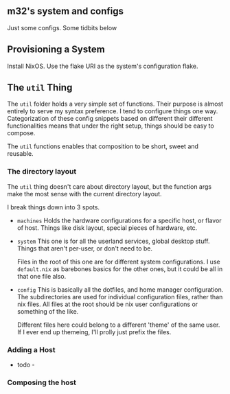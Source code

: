 m32's system and configs
------------------------

Just some configs. Some tidbits below


## Provisioning a System

Install NixOS. Use the flake URI as the system's configuration flake.

## The `util` Thing

The `util` folder holds a very simple set of functions. Their purpose is
almost entirely to serve my syntax preference. I tend to configure things
one way. Categorization of these config snippets based on different their
different functionalities means that under the right setup, things should
be easy to compose.

The `util` functions enables that composition to be short, sweet and reusable.

### The directory layout

The `util` thing doesn't care about directory layout, but the function args
make the most sense with the current directory layout.

I break things down into 3 spots.

 * `machines`
   Holds the hardware configurations for a specific host, or flavor of host.
   Things like disk layout, special pieces of hardware, etc.
 * `system`
   This one is for all the userland services, global desktop stuff. Things that
   aren't per-user, or don't need to be.

   Files in the root of this one are for different system configurations. I use
   `default.nix` as barebones basics for the other ones, but it could be all in
   that one file also.

 * `config`
   This is basically all the dotfiles, and home manager configuration. The
   subdirectories are used for individual configuration files, rather than
   nix files. All files at the root should be nix user configurations or
   something of the like.

   Different files here could belong to a different 'theme' of the same user.
   If I ever end up themeing, I'll prolly just prefix the files.

### Adding a Host

- todo -

### Composing the host
